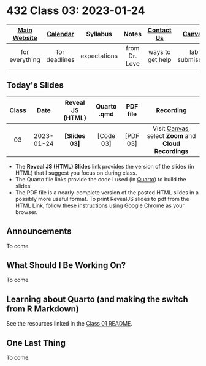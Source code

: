 # 432 Class 03: 2023-01-24

[Main Website](https://thomaselove.github.io/431-2023/) | [Calendar](https://thomaselove.github.io/431-2023/calendar.html) | **Syllabus** | **Notes** | [Contact Us](https://thomaselove.github.io/431-2023/contact.html) | [Canvas](https://canvas.case.edu) | [Data and Code](https://github.com/THOMASELOVE/432-data)
:-----------: | :--------------: | :----------: | :---------: | :-------------: | :-----------: | :------------:
for everything | for deadlines | expectations | from Dr. Love | ways to get help | lab submission | for downloads

## Today's Slides

Class | Date | Reveal JS (HTML) | Quarto .qmd | PDF file | Recording
:---: | :--------: | :------: | :------: | :--------: | :-------------:
03 | 2023-01-24 | **[Slides 03]** | [Code 03] | [PDF 03] | Visit [Canvas](https://canvas.case.edu/), select **Zoom** and **Cloud Recordings**

- The **Reveal JS (HTML) Slides** link provides the version of the slides (in HTML) that I suggest you focus on during class.
- The Quarto file links provide the code I used (in [Quarto](https://quarto.org/)) to build the slides.
- The PDF file is a nearly-complete version of the posted HTML slides in a possibly more useful format. To print RevealJS slides to pdf from the HTML Link, [follow these instructions](https://quarto.org/docs/presentations/revealjs/presenting.html#print-to-pdf) using Google Chrome as your browser.

## Announcements
 
To come.

## What Should I Be Working On?

To come.

## Learning about Quarto (and making the switch from R Markdown)

See the resources linked in the [Class 01 README](https://github.com/THOMASELOVE/432-classes-2023/tree/main/class01).

## One Last Thing

To come.
